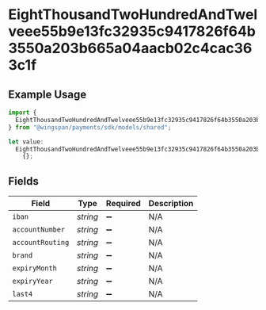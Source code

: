 # EightThousandTwoHundredAndTwelveee55b9e13fc32935c9417826f64b3550a203b665a04aacb02c4cac363c1f

## Example Usage

```typescript
import {
  EightThousandTwoHundredAndTwelveee55b9e13fc32935c9417826f64b3550a203b665a04aacb02c4cac363c1f,
} from "@wingspan/payments/sdk/models/shared";

let value:
  EightThousandTwoHundredAndTwelveee55b9e13fc32935c9417826f64b3550a203b665a04aacb02c4cac363c1f =
    {};
```

## Fields

| Field              | Type               | Required           | Description        |
| ------------------ | ------------------ | ------------------ | ------------------ |
| `iban`             | *string*           | :heavy_minus_sign: | N/A                |
| `accountNumber`    | *string*           | :heavy_minus_sign: | N/A                |
| `accountRouting`   | *string*           | :heavy_minus_sign: | N/A                |
| `brand`            | *string*           | :heavy_minus_sign: | N/A                |
| `expiryMonth`      | *string*           | :heavy_minus_sign: | N/A                |
| `expiryYear`       | *string*           | :heavy_minus_sign: | N/A                |
| `last4`            | *string*           | :heavy_minus_sign: | N/A                |